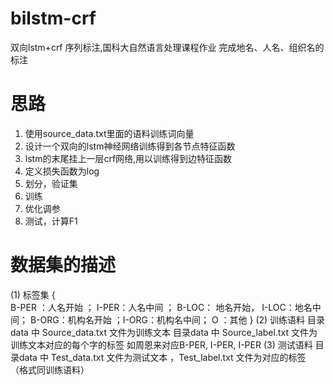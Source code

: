 # bilstm-crf
双向lstm+crf 序列标注,国科大自然语言处理课程作业
完成地名、人名、组织名的标注
# 思路
1. 使用source_data.txt里面的语料训练词向量
2. 设计一个双向的lstm神经网络训练得到各节点特征函数
3. lstm的末尾挂上一层crf网络,用以训练得到边特征函数
4. 定义损失函数为log
5. 划分，验证集
6. 训练
7. 优化调参
8. 测试，计算F1
# 数据集的描述
(1) 标签集
{  
B-PER	：人名开始 ； I-PER：人名中间 ；
B-LOC：	地名开始， 
I-LOC：地名中间； 
B-ORG：机构名开始 ；I-ORG：机构名中间；
O ：其他 }
(2) 训练语料
目录data 中 Source_data.txt 文件为训练文本 
目录data 中 Source_label.txt  文件为训练文本对应的每个字的标签 
如周恩来对应B-PER, I-PER, I-PER
(3) 测试语料
目录data 中 Test_data.txt 文件为测试文本 ，Test_label.txt 文件为对应的标签 （格式同训练语料）
